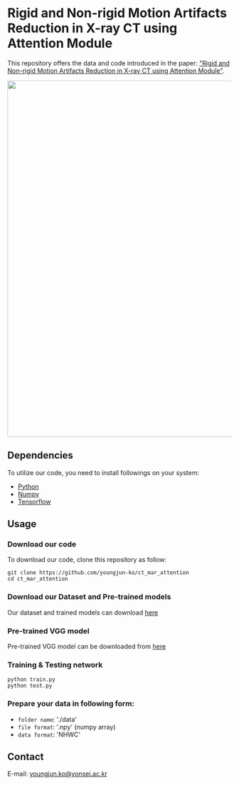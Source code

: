 # Rigid and Non-rigid Motion Artifacts Reduction in X-ray CT using Attention Module
This repository offers the data and code introduced in the paper:
["Rigid and Non-rigid Motion Artifacts Reduction in X-ray CT using Attention Module"](https://doi.org/10.1016/j.media.2020.101883).

<img width="800" src="https://user-images.githubusercontent.com/58386956/98059090-9ab77800-1e89-11eb-852f-2b285c72af59.png">

## Dependencies
To utilize our code, you need to install followings on your system:
* [Python](https://www.python.org/)
* [Numpy](https://numpy.org/)
* [Tensorflow](https://www.tensorflow.org/) 

## Usage
### **Download our code**   
To download our code, clone this repository as follow:
```
git clone https://github.com/youngjun-ko/ct_mar_attention
cd ct_mar_attention
```

### **Download our Dataset and Pre-trained models**   
Our dataset and trained models can download [here](https://drive.google.com/drive/folders/1L0Mm8XM7_3oao3eXqNib03FZRYLceKjM?usp=sharing)   

### **Pre-trained VGG model**   
Pre-trained VGG model can be downloaded from [here](https://github.com/machrisaa/tensorflow-vgg)   

### **Training & Testing network**   
```
python train.py
python test.py
```   

### **Prepare your data in following form:**   
* ```folder name```: './data'
* ```file format```: '.npy' (numpy array)
* ```data format```: 'NHWC'


## Contact
E-mail: youngjun.ko@yonsei.ac.kr
